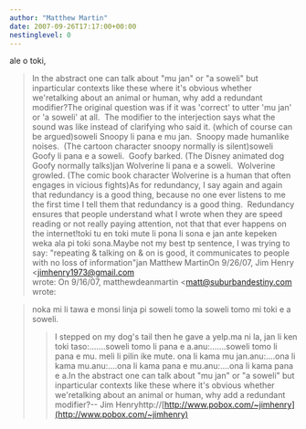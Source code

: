 ```yaml
---
author: "Matthew Martin"
date: 2007-09-26T17:17:00+00:00
nestinglevel: 0
---
```

ale o toki,
>In the abstract one can talk about "mu jan" or "a soweli" but inparticular contexts like these where it's obvious whether we'retalking about an animal or human, why add a redundant modifier?The original question was if it was 'correct' to utter 'mu jan' or 'a soweli' at all.  The modifier to the interjection says what the sound was like instead of clarifying who said it. (which of course can be argued)soweli Snoopy li pana e mu jan.  Snoopy made humanlike noises.  (The cartoon character snoopy normally is silent)soweli Goofy li pana e a soweli.  Goofy barked. (The Disney animated dog Goofy normally talks)jan Wolverine li pana e a soweli.  Wolverine growled. (The comic book character Wolverine is a human that often engages in vicious fights)As for redundancy, I say again and again that redundancy is a good thing, because no one ever listens to me the first time I tell them that redundancy is a good thing.  Redundancy ensures that people understand what I wrote when they are speed reading or not really paying attention, not that that ever happens on the internet!toki tu en toki mute li pona li sona e jan ante kepeken weka ala pi toki sona.Maybe not my best tp sentence, I was trying to say: "repeating & talking on & on is good, it communicates to people with no loss of information"jan Matthew MartinOn 9/26/07, Jim Henry <[jimhenry1973@gmail.com](mailto://jimhenry1973@gmail.com)\
> wrote:
On 9/16/07, matthewdeanmartin <[matt@suburbandestiny.com](mailto://matt@suburbandestiny.com)\
> wrote:

> noka mi li tawa e monsi linja pi soweli tomo la soweli tomo mi toki e a soweli.
>> I stepped on my dog's tail then he gave a yelp.ma ni la, jan li ken toki taso:.......soweli tomo li pana e a.anu:.......soweli tomo li pana e mu.
> meli li pilin ike mute. ona li kama mu jan.anu:....ona li kama mu.anu:....ona li kama pana e mu.anu:....ona li kama pana e a.In the abstract one can talk about "mu jan" or "a soweli" but inparticular contexts like these where it's obvious whether we'retalking about an animal or human, why add a redundant modifier?--
 Jim Henryhttp://[http://www.pobox.com/~jimhenry](http://www.pobox.com/~jimhenry)